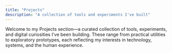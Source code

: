 ```yaml
---
title: "Projects"
description: "A collection of tools and experiments I've built"
---
```


Welcome to my Projects section—a curated collection of tools, experiments, and digital curiosities I've been building. These range from practical utilities to exploratory prototypes, each reflecting my interests in technology, systems, and the human experience. 